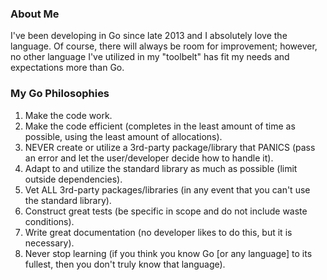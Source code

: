### About Me

I've been developing in Go since late 2013 and I absolutely love the language.  Of course, there will always be room for improvement; however, no other language I've utilized in my "toolbelt" has fit my needs and expectations more than Go.

### My Go Philosophies

1.  Make the code work.
2.  Make the code efficient (completes in the least amount of time as possible, using the least amount of allocations).
3.  NEVER create or utilize a 3rd-party package/library that PANICS (pass an error and let the user/developer decide how to handle it).
4.  Adapt to and utilize the standard library as much as possible (limit outside dependencies).
5.  Vet ALL 3rd-party packages/libraries (in any event that you can't use the standard library).
6.  Construct great tests (be specific in scope and do not include waste conditions).
7.  Write great documentation (no developer likes to do this, but it is necessary).
8.  Never stop learning (if you think you know Go [or any language] to its fullest, then you don't truly know that language).

<!--
**code-n-go/code-n-go** is a ✨ _special_ ✨ repository because its `README.md` (this file) appears on your GitHub profile.

Here are some ideas to get you started:

- 🔭 I’m currently working on ...
- 🌱 I’m currently learning ...
- 👯 I’m looking to collaborate on ...
- 🤔 I’m looking for help with ...
- 💬 Ask me about ...
- 📫 How to reach me: ...
- 😄 Pronouns: ...
- ⚡ Fun fact: ...
-->
